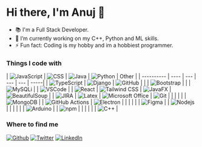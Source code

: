 
# Hi there, I'm Anuj 👋

- 📚 I'm a Full Stack Developer.
- 🌱 I’m currently working on my C++, Python and ML skills.
- ⚡ Fun fact: Coding is my hobby and im a hobbiest programmer.

### Things I code with

| <img alt="JavaScript" src="https://img.shields.io/badge/-JavaScript-f0dc5c?style=flat-square&logo=javascript&logoColor=white" /> | <img alt="CSS" src="https://img.shields.io/badge/-CSS-blue?style=flat-square&logo=css3&logoColor=white" /> | <img alt="Java" src="https://img.shields.io/badge/-Java-blue?style=flat-square&logo=coffeescript&logoColor=white" /> | <img alt="Python" src="https://img.shields.io/badge/-Python-3776AB?style=flat-square&logo=python&logoColor=white" /> | Other |
| ---------- | ---- | --- | --- | --- | -----| 
| <img alt="TypeScript" src="https://img.shields.io/badge/-TypeScript-007ACC?style=flat-square&logo=typescript&logoColor=white" /> | <img alt="Django" src="https://img.shields.io/badge/-Django-092E20?style=flat-square&logo=django&logoColor=white"> | <img alt="GitHub" src="https://img.shields.io/badge/-GitHub-181717?style=flat-square&logo=github&logoColor=white" /> | |
| <img alt="Bootstrap" src="https://img.shields.io/badge/-Bootstrap-8320f4?style=flat-square&logo=bootstrap&logoColor=white" /> | | | <img alt="MySQLi" src="https://img.shields.io/badge/-MySQLi-4479A1?style=flat-square&logo=mysql&logoColor=white" /> | | <img alt="VSCode" src="https://img.shields.io/badge/-VSCode-007ACC?style=flat-square&logo=visual-studio-code&logoColor=white" /> |
| <img alt="React" src="https://img.shields.io/badge/-React-45b8d8?style=flat-square&logo=react&logoColor=white" /> | <img alt="Tailwind CSS" src="https://img.shields.io/badge/-Tailwind_CSS-blue?style=flat-square&logo=tailwindcss&logoColor=white" /> | <img alt="JavaFX" src="https://img.shields.io/badge/-JavaFX-darkpink?style=flat-square&logo=javafx&logoColor=white" /> | <img alt="BeautifulSoup" src="https://img.shields.io/badge/-BeautifulSoup-59666D?style=flat-square&logo=beautifulsoup&logoColor=white" /> | | <img alt="JIRA" src="https://img.shields.io/badge/-JIRA-0052CC?style=flat-square&logo=jira&logoColor=white" /> | <img alt="Latex" src="https://img.shields.io/badge/-Latex-008080?style=flat-square&logo=latex&logoColor=white" /> | <img alt="Microsoft Office" src="https://img.shields.io/badge/-Microsoft_Office-D83B01?style=flat-square&logo=microsoft-office&logoColor=white" /> | <img alt="Git" src="https://img.shields.io/badge/-Git-F05032?style=flat-square&logo=git&logoColor=white" /> |
| | | | | <img alt="MongoDB" src="https://img.shields.io/badge/-MongoDB-47A248?style=flat-square&logo=mongodb&logoColor=white" /> | | <img alt="GitHub Actions" src="https://img.shields.io/badge/-GitHub_Actions-2088FF?style=flat-square&logo=github-actions&logoColor=white" />
| <img alt="Electron" src="https://img.shields.io/badge/-Electron-35353f?style=flat-square&logo=electron&logoColor=white" /> | | | | | | <img alt="Figma" src="https://img.shields.io/badge/-Figma-F24E1E?style=flat-square&logo=figma&logoColor=white" /> |
| <img alt="Nodejs" src="https://img.shields.io/badge/-Nodejs-43853d?style=flat-square&logo=Node.js&logoColor=white" /> | | | | | | <img alt="Arduino" src="https://img.shields.io/badge/-Arduino-00979D?style=flat-square&logo=arduino&logoColor=white" /> |
| <img alt="npm" src="https://img.shields.io/badge/-NPM-CB3837?style=flat-square&logo=npm&logoColor=white" /> | | | | | | <img alt="C++" src="https://img.shields.io/badge/-C++-00599C?style=flat-square&logo=cplusplus&logoColor=white" /> |

### Where to find me

<div>
  <a href="https://github.com/Anujverma89" target="_blank"><img alt="Github" src="https://img.shields.io/badge/GitHub-%2312100E.svg?&style=for-the-badge&logo=Github&logoColor=white" /></a>
  <a href="https://twitter.com/imr_optimist" target="_blank"><img alt="Twitter" src="https://img.shields.io/badge/twitter-%231DA1F2.svg?&style=for-the-badge&logo=twitter&logoColor=white" /></a>
  <a href="https://www.linkedin.com/in/wise-anuj" target="_blank"><img alt="LinkedIn" src="https://img.shields.io/badge/linkedin-%230077B5.svg?&style=for-the-badge&logo=linkedin&logoColor=white" /></a>
</div>
